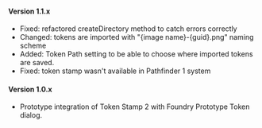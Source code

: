 #### Version 1.1.x
- Fixed: refactored createDirectory method to catch errors correctly
- Changed: tokens are imported with "{image name}-{guid}.png" naming scheme
- Added: Token Path setting to be able to choose where imported tokens are saved.
- Fixed: token stamp wasn't available in Pathfinder 1 system

#### Version 1.0.x
- Prototype integration of Token Stamp 2 with Foundry Prototype Token dialog.
